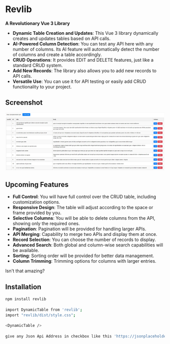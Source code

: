 # Revlib

**A Revolutionary Vue 3 Library**

- **Dynamic Table Creation and Updates**: This Vue 3 library dynamically creates and updates tables based on API calls.
- **AI-Powered Column Detection**: You can test any API here with any number of columns. Its AI feature will automatically detect the number of columns and create a table accordingly.
- **CRUD Operations**: It provides EDIT and DELETE features, just like a standard CRUD system.
- **Add New Records**: The library also allows you to add new records to API calls.
- **Versatile Use**: You can use it for API testing or easily add CRUD functionality to your project.

## Screenshot

![Screenshot](revlib.jpg)

## Upcoming Features

- **Full Control**: You will have full control over the CRUD table, including customization options.
- **Responsive Design**: The table will adjust according to the space or frame provided by you.
- **Selective Columns**: You will be able to delete columns from the API, showing only the required ones.
- **Pagination**: Pagination will be provided for handling larger APIs.
- **API Merging**: Capability to merge two APIs and display them at once.
- **Record Selection**: You can choose the number of records to display.
- **Advanced Search**: Both global and column-wise search capabilities will be available.
- **Sorting**: Sorting order will be provided for better data management.
- **Column Trimming**: Trimming options for columns with larger entries.

Isn't that amazing?

## Installation

```sh
npm install revlib

import DynamicTable from 'revlib';
import "revlib/dist/style.css";

<DynamicTable />

give any Json Api Address in checkbox like this 'https://jsonplaceholder.typicode.com/posts' and click Fetch


